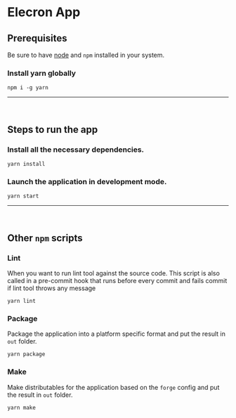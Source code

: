 # Elecron App

## Prerequisites
Be sure to have [node](https://nodejs.org/es/) and `npm` installed in your system.

### Install yarn globally

    npm i -g yarn

---
<br>

## Steps to run the app
### Install all the necessary dependencies.

    yarn install

### Launch the application in development mode.

    yarn start

---
<br>

## Other `npm` scripts

### Lint
When you want to run lint tool against the source code. This script is also called in a pre-commit hook that runs before every commit and fails commit if lint tool throws any message

    yarn lint

### Package
Package the application into a platform specific format and put the result in `out` folder.

    yarn package

### Make
Make distributables for the application based on the `forge` config and put the result in `out` folder.

    yarn make
